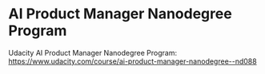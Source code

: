 # AI Product Manager Nanodegree Program
 Udacity AI Product Manager Nanodegree Program: https://www.udacity.com/course/ai-product-manager-nanodegree--nd088
